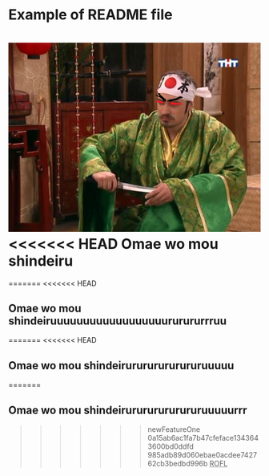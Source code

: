 Example of README file
=======
![Omae wo mou shindeiru](1.jpg)
<<<<<<< HEAD
Omae wo mou shindeiru
=======
=======
<<<<<<< HEAD
## Omae wo mou shindeiruuuuuuuuuuuuuuuuuururururrruu
=======
<<<<<<< HEAD
## Omae wo mou shindeirurururururururuuuuu
=======
## Omae wo mou shindeirurururururururuuuuurrr
>>>>>>> newFeatureOne
>>>>>>> 0a15ab6ac1fa7b47cfeface1343643600bd0ddfd
>>>>>>> 985adb89d060ebae0acdee742762cb3bedbd996b
<abbr title="Rolling on Floor Laughing ">ROFL</abbr>
